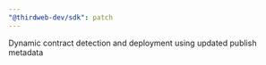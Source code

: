 ```yaml
---
"@thirdweb-dev/sdk": patch
---
```


Dynamic contract detection and deployment using updated publish metadata
